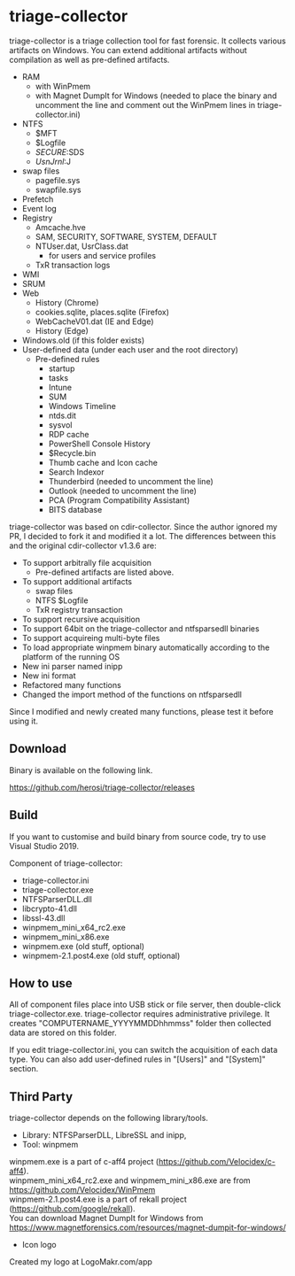 # triage-collector

triage-collector is a triage collection tool for fast forensic. 
It collects various artifacts on Windows. You can extend additional artifacts 
without compilation as well as pre-defined artifacts.

* RAM
  * with WinPmem
  * with Magnet DumpIt for Windows (needed to place the binary and uncomment the line and comment out the WinPmem lines in triage-collector.ini)
* NTFS
  * $MFT
  * $Logfile
  * $SECURE:$SDS
  * $UsnJrnl:$J
* swap files
  * pagefile.sys
  * swapfile.sys
* Prefetch
* Event log
* Registry
  * Amcache.hve
  * SAM, SECURITY, SOFTWARE, SYSTEM, DEFAULT
  * NTUser.dat, UsrClass.dat
    * for users and service profiles
  * TxR transaction logs
* WMI
* SRUM
* Web
  * History (Chrome)
  * cookies.sqlite, places.sqlite (Firefox)
  * WebCacheV01.dat (IE and Edge)
  * History (Edge)
* Windows.old (if this folder exists)
* User-defined data (under each user and the root directory)
  * Pre-defined rules
    * startup
    * tasks
    * Intune
    * SUM
    * Windows Timeline
    * ntds.dit
    * sysvol
    * RDP cache
    * PowerShell Console History
    * $Recycle.bin
    * Thumb cache and Icon cache
    * Search Indexor
    * Thunderbird (needed to uncomment the line)
    * Outlook (needed to uncomment the line)
    * PCA (Program Compatibility Assistant)
    * BITS database

triage-collector was based on cdir-collector. Since the author ignored my PR, I decided to fork it and modified it a lot.
The differences between this and the original cdir-collector v1.3.6 are:
* To support arbitrally file acquisition
  * Pre-defined artifacts are listed above.
* To support additional artifacts
  * swap files
  * NTFS $Logfile
  * TxR registry transaction
* To support recursive acquisition
* To support 64bit on the triage-collector and ntfsparsedll binaries
* To support acquireing multi-byte files
* To load appropriate winpmem binary automatically according to the platform of the running OS
* New ini parser named inipp
* New ini format
* Refactored many functions
* Changed the import method of the functions on ntfsparsedll

Since I modified and newly created many functions, please test it before using it.

## Download

Binary is available on the following link.

https://github.com/herosi/triage-collector/releases

## Build

If you want to customise and build binary from source code, try to use Visual Studio 2019. 

Component of triage-collector: 
* triage-collector.ini
* triage-collector.exe
* NTFSParserDLL.dll
* libcrypto-41.dll
* libssl-43.dll
* winpmem_mini_x64_rc2.exe
* winpmem_mini_x86.exe
* winpmem.exe (old stuff, optional)
* winpmem-2.1.post4.exe (old stuff, optional)

## How to use

All of component files place into USB stick or file server, then double-click triage-collector.exe. triage-collector requires administrative privilege.
It creates "COMPUTERNAME_YYYYMMDDhhmmss" folder then collected data are stored on this folder. 

If you edit triage-collector.ini, you can switch the acquisition of each data type. You can also add user-defined rules in "[Users]" and "[System]" section.

## Third Party

triage-collector depends on the following library/tools.

* Library: NTFSParserDLL, LibreSSL and inipp,
* Tool: winpmem

winpmem.exe is a part of c-aff4 project (https://github.com/Velocidex/c-aff4).  
winpmem_mini_x64_rc2.exe and winpmem_mini_x86.exe are from https://github.com/Velocidex/WinPmem  
winpmem-2.1.post4.exe is a part of rekall project (https://github.com/google/rekall).  
You can download Magnet DumpIt for Windows from https://www.magnetforensics.com/resources/magnet-dumpit-for-windows/  

* Icon logo

Created my logo at LogoMakr.com/app
